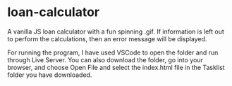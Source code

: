 # loan-calculator

A vanilla JS loan calculator with a fun spinning .gif.  If information is left out to perform the calculations, then an error message will be displayed.

For running the program, I have used VSCode to open the folder and run through Live Server. You can also download the folder, go into your browser, and choose Open File and select the index.html file in the Tasklist folder you have downloaded.
